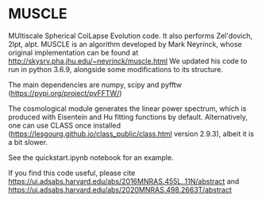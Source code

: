 # MUSCLE
MUltiscale Spherical ColLapse Evolution code. It also performs Zel'dovich, 2lpt, alpt.
MUSCLE is an algorithm developed by Mark Neyrinck, whose original implementation can be found at http://skysrv.pha.jhu.edu/~neyrinck/muscle.html
We updated his code to run in python 3.6.9, alongside some modifications to its structure.

The main dependencies are numpy, scipy and pyfftw (https://pypi.org/project/pyFFTW/)

The cosmological module generates the linear power spectrum, which is produced with Eisentein and Hu fitting functions by default. Alternatively, one can use CLASS once installed (https://lesgourg.github.io/class_public/class.html version 2.9.3), albeit it is a bit slower.

See the quickstart.ipynb notebook for an example.

If you find this code useful, please cite https://ui.adsabs.harvard.edu/abs/2016MNRAS.455L..11N/abstract and https://ui.adsabs.harvard.edu/abs/2020MNRAS.498.2663T/abstract
